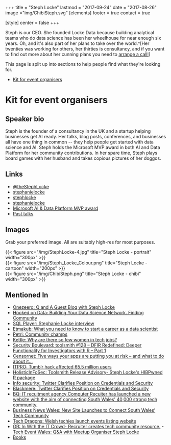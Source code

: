 +++
title = "Steph Locke"
lastmod = "2017-09-24"
date = "2017-08-26"
image ="img/ChibiSteph.svg"
[elements]
  footer = true
  contact = true



[style]
  center = false
+++

Steph is our CEO. She founded Locke Data because building analytical teams who do data science has been her wheelhouse for near enough six years. Oh, and it's also part of her plans to take over the world.^[Her twenties was working for others, her thirties is consultancy, and if you want to find out more about her cunning plans you need to [arrange a call!](//itsalocke.com/#contact)]

This page is split up into sections to help people find what they're looking for.

- [Kit for event organisers](#kit-for-event-organisers)

# Kit for event organisers

## Speaker bio

Steph is the founder of a consultancy in the UK and a startup helping businesses get AI ready. Her talks, blog posts, conferences, and businesses all have one thing in common -- they help people get started with data science and AI. Steph holds the Microsoft MVP award in both AI and Data Platform for her community contributions. In her spare time, Steph plays board games with her husband and takes copious pictures of her doggos.

## Links

- [<i class="fa fa-twitter" ></i> @theStephLocke](//twitter.com/theStephLocke)
- [<i class="fa fa-linkedin" ></i> stephanielocke](//uk.linkedin.com/in/stephanielocke)
- [<i class="fa fa-github" ></i> stephlocke](//github.com/stephlocke)
- [<i class="fa fa-amazon" ></i> stephanielocke](//amazon.com/author/stephanielocke)
- [Microsoft AI & Data Platform MVP award](//mvp.microsoft.com/en-us/mvp/Stephanie%20%20Locke-5001721)
- [Past talks](https://itsalocke.com/talks)

## Images

Grab your preferred image. All are suitably high-res for most purposes.

<div class="row">
<div class="col-lg-4">
{{< figure src="/img/StephLocke-4.jpg" title="Steph Locke - portrait" width="300px" >}}
</div>
<div class="col-lg-4">
{{< figure src="/img/Steph_Locke_Colour.png" title="Steph Locke - cartoon" width="200px" >}}
</div>
<div class="col-lg-4">
{{< figure src="/img/ChibiSteph.png" title="Steph Locke - chibi" width="300px" >}}
</div>
</div>

## Mentioned In

- [Onezeero: Q and A Guest Blog with Steph Locke](https://www.onezeero.co.uk/onezeero-blog/q-and-a-guest-blog-with-steph-locke)
- [Hooked on Data: Building Your Data Science Network. Finding Community](http://hookedondata.org/Building-Your-Data-Science-Network-Finding-Community/)
- [SQL Player: Stephanie Locke interview](https://sqlplayer.net/2017/09/asf-003-stephanie-locke-interview/)
- [Etmakub: What you need to know to start a career as a data scientist](https://etmakub.com/career-as-a-data-scientist/)
- [Petri: Community champs](https://www.petri.com/community-champs/stephanie-locke)
- [Kettle: Why are there so few women in tech jobs?](https://www.kettlemag.co.uk/why-are-there-so-few-women-in-tech-jobs/)
- [Security Boulevard: toolsmith #128 – DFIR Redefined: Deeper Functionality for Investigators with R – Part 1](https://securityboulevard.com/2017/10/toolsmith-128-dfir-redefined-deeper-functionality-for-investigators-with-r-part-1/)
- [Censornet: Five ways your apps are putting you at risk – and what to do about it…](https://www.censornet.com/resources/blog/2016/july/five-ways-your-apps-are-putting-you-at-risk-and-what-to-do-about-it/)
- [ITPRO: Tumblr hack affected 65.5 million users](http://www.itpro.co.uk/hacking/26647/tumblr-hack-affected-655-million-users)
- [HolisticInFoSec: Toolsmith Release Advisory- Steph Locke's HIBPwned R package](https://holisticinfosec.blogspot.co.uk/2016/07/toolsmith-release-advisory-steph-lockes.html)
- [Info security: Twitter Clarifies Position on Credentials and Security](https://www.infosecurity-magazine.com/news/twitter-clarifies-position/)
- [Blackmere: Twitter Clarifies Position on Credentials and Security](https://blackmereconsulting.com/twitter-clarifies-position-on-credentials-and-security/)
- [BQ: IT recuitment agency Computer Recuiter has launched a new website with the aim of connecting South Wales' 40,000 strong tech community.](http://www.bqlive.co.uk/ict-communications/2018/02/12/news/new-site-launches-to-connect-south-wales-tech-community-30534/)
- [Business News Wales: New Site Launches to Connect South Wales’ Tech Community](https://businessnewswales.com/new-site-launches-connect-south-wales-tech-community/)
- [Tech Dragons: Welsh techies launch events listing website](http://techdragons.wales/welsh-techies-launch-events-listing-website/)
- [GR: In With the IT Crowd- Recruiter creates tech community resource.](http://theglobalrecruiter.com/news/recruiter-creates-tech-community-resource/9355) -[Tech Event Wales: Q&A with Meetup Organiser Steph Locke](https://techevents.wales/qa-meetup-organiser-steph-locke/)
- [Books](https://itsalocke.com/company/books/)
